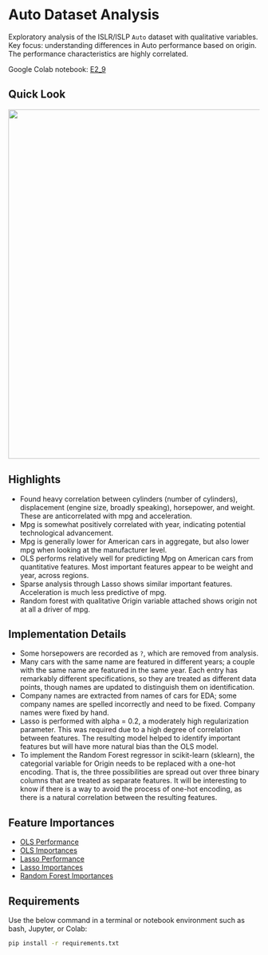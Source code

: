 # Auto Dataset Analysis

Exploratory analysis of the ISLR/ISLP `Auto` dataset with qualitative variables.  
Key focus: understanding differences in Auto performance based on origin.  The performance characteristics are highly correlated.

Google Colab notebook:  [E2_9](notebooks/E2_9.ipynb)

## Quick Look

<img src="figures/boxplotCompany.png" width="700">

## Highlights
- Found heavy correlation between cylinders (number of cylinders), displacement (engine size, broadly speaking), horsepower, and weight.  These are anticorrelated with mpg and acceleration.
- Mpg is somewhat positively correlated with year, indicating potential technological advancement.
- Mpg is generally lower for American cars in aggregate, but also lower mpg when looking at the manufacturer level.
- OLS performs relatively well for predicting Mpg on American cars from quantitative features.  Most important features appear to be weight and year, across regions.
- Sparse analysis through Lasso shows similar important features.  Acceleration is much less predictive of mpg.
- Random forest with qualitative Origin variable attached shows origin not at all a driver of mpg.

## Implementation Details
- Some horsepowers are recorded as `?`, which are removed from analysis.
- Many cars with the same name are featured in different years; a couple with the same name are featured in the same year.  Each entry has remarkably different specifications, so they are treated as different data points, though names are updated to distinguish them on identification.
- Company names are extracted from names of cars for EDA; some company names are spelled incorrectly and need to be fixed.  Company names were fixed by hand.
- Lasso is performed with alpha = 0.2, a moderately high regularization parameter.  This was required due to a high degree of correlation between features.  The resulting model helped to identify important features but will have more natural bias than the OLS model.
- To implement the Random Forest regressor in scikit-learn (sklearn), the categorial variable for Origin needs to be replaced with a one-hot encoding.  That is, the three possibilities are spread out over three binary columns that are treated as separate features.  It will be interesting to know if there is a way to avoid the process of one-hot encoding, as there is a natural correlation between the resulting features.

## Feature Importances
- [OLS Performance](figures/OLSErr.csv)
- [OLS Importances](figures/OLSImportances.csv)
- [Lasso Performance](figures/LassoErr.csv)
- [Lasso Importances](figures/LassoImportances.csv)
- [Random Forest Importances](figures/RFImportances.csv)


## Requirements

Use the below command in a terminal or notebook environment such as bash, Jupyter, or Colab:

```bash
pip install -r requirements.txt
